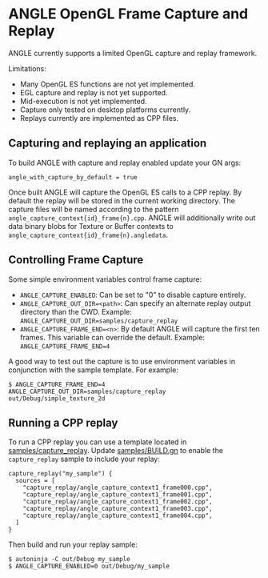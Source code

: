 # ANGLE OpenGL Frame Capture and Replay

ANGLE currently supports a limited OpenGL capture and replay framework.

Limitations:

 * Many OpenGL ES functions are not yet implemented.
 * EGL capture and replay is not yet supported.
 * Mid-execution is not yet implemented.
 * Capture only tested on desktop platforms currently.
 * Replays currently are implemented as CPP files.

## Capturing and replaying an application

To build ANGLE with capture and replay enabled update your GN args:

```
angle_with_capture_by_default = true
```

Once built ANGLE will capture the OpenGL ES calls to a CPP replay. By default the replay will be
stored in the current working directory. The capture files will be named according to the pattern
`angle_capture_context{id}_frame{n}.cpp`. ANGLE will additionally write out data binary blobs for
Texture or Buffer contexts to `angle_capture_context{id}_frame{n}.angledata`.

## Controlling Frame Capture

Some simple environment variables control frame capture:

 * `ANGLE_CAPTURE_ENABLED`:
   Can be set to "0" to disable capture entirely.
 * `ANGLE_CAPTURE_OUT_DIR=<path>`:
   Can specify an alternate replay output directory than the CWD.
   Example: `ANGLE_CAPTURE_OUT_DIR=samples/capture_replay`
 * `ANGLE_CAPTURE_FRAME_END=<n>`:
   By default ANGLE will capture the first ten frames. This variable can override the default.
   Example: `ANGLE_CAPTURE_FRAME_END=4`

A good way to test out the capture is to use environment variables in conjunction with the sample
template. For example:

```
$ ANGLE_CAPTURE_FRAME_END=4 ANGLE_CAPTURE_OUT_DIR=samples/capture_replay out/Debug/simple_texture_2d
```

## Running a CPP replay

To run a CPP replay you can use a template located in
[samples/capture_replay](../samples/capture_replay). Update
[samples/BUILD.gn](../samples/BUILD.gn) to enable the `capture_replay` sample to include your replay:

```
capture_replay("my_sample") {
  sources = [
    "capture_replay/angle_capture_context1_frame000.cpp",
    "capture_replay/angle_capture_context1_frame001.cpp",
    "capture_replay/angle_capture_context1_frame002.cpp",
    "capture_replay/angle_capture_context1_frame003.cpp",
    "capture_replay/angle_capture_context1_frame004.cpp",
  ]
}
```

Then build and run your replay sample:

```
$ autoninja -C out/Debug my_sample
$ ANGLE_CAPTURE_ENABLED=0 out/Debug/my_sample
```
